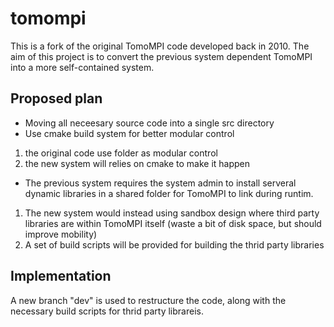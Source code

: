 # tomompi

This is a fork of the original TomoMPI code developed back in 2010.
The aim of this project is to convert the previous system dependent TomoMPI into a more self-contained system.

## Proposed plan

* Moving all neceesary source code into a single src directory
* Use cmake build system for better modular control
 1. the original code use folder as modular control
 2. the new system will relies on cmake to make it happen
* The previous system requires the system admin to install serveral dynamic libraries in a shared folder for TomoMPI to link during runtim.
 1. The new system would instead using sandbox design where third party libraries are within TomoMPI itself (waste a bit of disk space, but should improve mobility)
 2. A set of build scripts will be provided for building the thrid party libraries

## Implementation

A new branch "dev" is used to restructure the code, along with the necessary build scripts for thrid party librareis.
